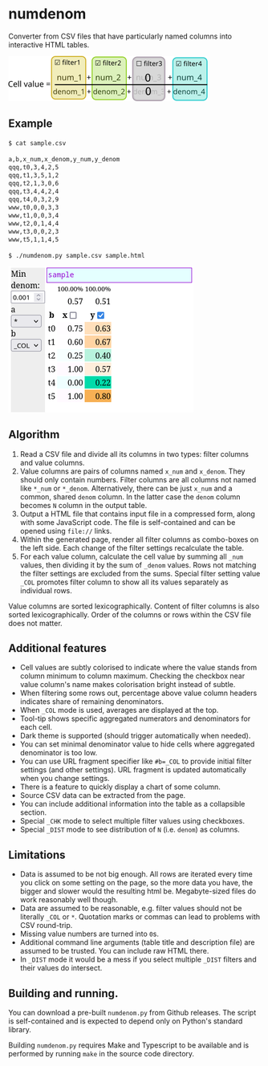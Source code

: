 # numdenom

Converter from CSV files that have particularly named columns into interactive HTML tables.

![formula](formula.png)

## Example

```
$ cat sample.csv

a,b,x_num,x_denom,y_num,y_denom
qqq,t0,3,4,2,5
qqq,t1,3,5,1,2
qqq,t2,1,3,0,6
qqq,t3,4,4,2,4
qqq,t4,0,3,2,9
www,t0,0,0,3,3
www,t1,0,0,3,4
www,t2,0,1,4,4
www,t3,0,0,2,3
www,t5,1,1,4,5

$ ./numdenom.py sample.csv sample.html
```

![screenshot](sample.png)

## Algorithm

1. Read a CSV file and divide all its columns in two types: filter columns and value columns.
2. Value columns are pairs of columns named `x_num` and `x_denom`. They should only contain numbers. Filter columns are all columns not named like `*_num` or `*_denom`. Alternatively, there can be just `x_num` and a common, shared `denom` column. In the latter case the `denom` column becomes `N` column in the output table.
3. Output a HTML file that contains input file in a compressed form, along with some JavaScript code. The file is self-contained and can be opened using `file://` links.
4. Within the generated page, render all filter columns as combo-boxes on the left side. Each change of the filter settings recalculate the table.
5. For each value column, calculate the cell value by summing all `_num` values, then dividing it by the sum of `_denom` values. Rows not matching the filter settings are excluded from the sums. Special filter setting value `_COL` promotes filter column to show all its values separately as individual rows.

Value columns are sorted lexicographically. Content of filter columns is also sorted lexicographically. Order of the columns or rows within the CSV file does not matter.

## Additional features

* Cell values are subtly colorised to indicate where the value stands from column minimum to column maximum. Checking the checkbox near value column's name makes colorisation bright instead of subtle.
* When filtering some rows out, percentage above value column headers indicates share of remaining denominators.
* When `_COL` mode is used, averages are displayed at the top.
* Tool-tip shows specific aggregated numerators and denominators for each cell.
* Dark theme is supported (should trigger automatically when needed).
* You can set minimal denominator value to hide cells where aggregated denominator is too low.
* You can use URL fragment specifier like `#b=_COL` to provide initial filter settings (and other settings). URL fragment is updated automatically when you change settings.
* There is a feature to quickly display a chart of some column.
* Source CSV data can be extracted from the page.
* You can include additional information into the table as a collapsible section.
* Special `_CHK` mode to select multiple filter values using checkboxes.
* Special `_DIST` mode to see distribution of `N` (i.e. `denom`) as columns.

## Limitations

* Data is assumed to be not big enough. All rows are iterated every time you click on some setting on the page, so the more data you have, the bigger and slower would the resulting html be. Megabyte-sized files do work reasonably well though.
* Data are assumed to be reasonable, e.g. filter values should not be literally `_COL` or `*`. Quotation marks or commas can lead to problems with CSV round-trip.
* Missing value numbers are turned into `0`s.
* Additional command line arguments (table title and description file) are assumed to be trusted. You can include raw HTML there.
* In `_DIST` mode it would be a mess if you select multiple `_DIST` filters and their values do intersect.

## Building and running.

You can download a pre-built `numdenom.py` from Github releases. The script is self-contained and is expected to depend only on Python's standard library.

Building `numdenom.py` requires Make and Typescript to be available and is performed by running `make` in the source code directory.
